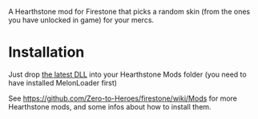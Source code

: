 A Hearthstone mod for Firestone that picks a random skin (from the ones you have unlocked in game) for your mercs.

# Installation

Just drop [the latest DLL](https://github.com/sebastientromp/hs-melon-random-mercenary-skin/releases/latest/download/RandomMercenarySkin.dll) into your Hearthstone Mods folder (you need to have installed MelonLoader first)

See https://github.com/Zero-to-Heroes/firestone/wiki/Mods for more Hearthstone mods, and some infos about how to install them.
